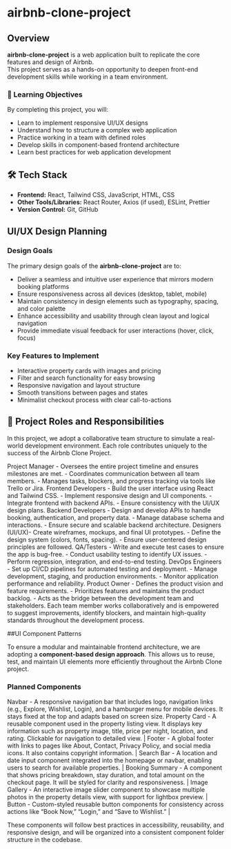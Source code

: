 # airbnb-clone-project

## Overview

**airbnb-clone-project** is a web application built to replicate the core features and design of Airbnb.  
This project serves as a hands-on opportunity to deepen front-end development skills while working in a team environment.

### 🎯 Learning Objectives

By completing this project, you will:

- Learn to implement responsive UI/UX designs  
- Understand how to structure a complex web application  
- Practice working in a team with defined roles  
- Develop skills in component-based frontend architecture  
- Learn best practices for web application development  

## 🛠 Tech Stack

- **Frontend:** React, Tailwind CSS, JavaScript, HTML, CSS  
- **Other Tools/Libraries:** React Router, Axios (if used), ESLint, Prettier  
- **Version Control:** Git, GitHub

   
## UI/UX Design Planning

### Design Goals

The primary design goals of the **airbnb-clone-project** are to:

- Deliver a seamless and intuitive user experience that mirrors modern booking platforms
- Ensure responsiveness across all devices (desktop, tablet, mobile)
- Maintain consistency in design elements such as typography, spacing, and color palette
- Enhance accessibility and usability through clean layout and logical navigation
- Provide immediate visual feedback for user interactions (hover, click, focus)

### Key Features to Implement

- Interactive property cards with images and pricing
- Filter and search functionality for easy browsing
- Responsive navigation and layout structure
- Smooth transitions between pages and states
- Minimalist checkout process with clear call-to-actions


## 👥 Project Roles and Responsibilities

In this project, we adopt a collaborative team structure to simulate a real-world development environment. Each role contributes uniquely to the success of the Airbnb Clone Project.


Project Manager - Oversees the entire project timeline and ensures milestones are met. 
                - Coordinates communication between all team members. 
                - Manages tasks, blockers, and progress tracking via tools like Trello or Jira. 
Frontend Developers - Build the user interface using React and Tailwind CSS. 
                    - Implement responsive design and UI components. 
                    - Integrate frontend with backend APIs. 
                    - Ensure consistency with the UI/UX design plans. 
Backend Developers - Design and develop APIs to handle booking, authentication, and property data.
                   - Manage database schema and interactions. 
                   - Ensure secure and scalable backend architecture. 
Designers (UI/UX)- Create wireframes, mockups, and final UI prototypes.
                 - Define the design system (colors, fonts, spacing). 
                 - Ensure user-centered design principles are followed. 
QA/Testers - Write and execute test cases to ensure the app is bug-free. 
            - Conduct usability testing to identify UX issues. 
            - Perform regression, integration, and end-to-end testing. 
DevOps Engineers - Set up CI/CD pipelines for automated testing and deployment. 
                  - Manage development, staging, and production environments. 
                  - Monitor application performance and reliability. 
Product Owner - Defines the product vision and feature requirements. 
               - Prioritizes features and maintains the product backlog. 
               - Acts as the bridge between the development team and stakeholders. 
Each team member works collaboratively and is empowered to suggest improvements, identify blockers, and maintain high-quality standards throughout the development process.



##UI Component Patterns

To ensure a modular and maintainable frontend architecture, we are adopting a **component-based design approach**. This allows us to reuse, test, and maintain UI elements more efficiently throughout the Airbnb Clone project.

### Planned Components

Navbar - A responsive navigation bar that includes logo, navigation links (e.g., Explore, Wishlist, Login), and a hamburger menu for mobile devices. It stays fixed at the top and adapts based on screen size. 
Property Card - A reusable component used in the property listing view. It displays key information such as property image, title, price per night, location, and rating. Clickable for navigation to detailed view. |
Footer - A global footer with links to pages like About, Contact, Privacy Policy, and social media icons. It also contains copyright information. |
Search Bar - A location and date input component integrated into the homepage or navbar, enabling users to search for available properties. |
Booking Summary - A component that shows pricing breakdown, stay duration, and total amount on the checkout page. It will be styled for clarity and responsiveness. |
Image Gallery - An interactive image slider component to showcase multiple photos in the property details view, with support for lightbox preview. |
Button - Custom-styled reusable button components for consistency across actions like “Book Now,” “Login,” and “Save to Wishlist.” |

These components will follow best practices in accessibility, reusability, and responsive design, and will be organized into a consistent component folder structure in the codebase.



